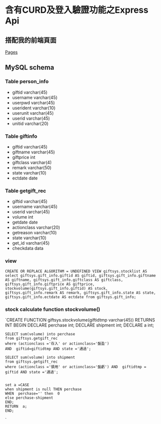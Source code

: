 # 含有CURD及登入驗證功能之Express Api
## 搭配我的前端頁面
[Pages](https://github.com/Yen-An/yensgift)
## MySQL schema
### Table person_info
- giftid varchar(45)
- username varchar(45)
- userpwd varchar(45)
- userident varchar(10)
- userunit varchar(45)
- userid varchar(45)
- unitid varchar(20)
### Table giftinfo
- giftid varchar(45)
- giftname varchar(45)
- giftprice int
- giftclass varchar(4)
- remark varchar(50)
- state varchar(10)
- ectdate date
### Table getgift_rec
- giftid varchar(45)
- username varchar(45)
- userid varchar(45)
- volume int
- getdate date
- actionclass varchar(20)
- getreason varchar(10)
- state varchar(10)
- get_id varchar(45)
- checkdata data
### view
`
CREATE OR REPLACE
ALGORITHM = UNDEFINED VIEW giftsys.stocklist AS
select
giftsys.gift_info.giftid AS giftid,
giftsys.gift_info.giftname AS giftname,
giftsys.gift_info.giftclass AS giftclass,
giftsys.gift_info.giftprice AS giftprice,
stockvolume(giftsys.gift_info.giftid) AS stock,
giftsys.gift_info.remark AS remark,
giftsys.gift_info.state AS state,
giftsys.gift_info.ectdate AS ectdate
from
giftsys.gift_info;
`    
### stock calculate function stockvolume()
`CREATE  FUNCTION giftsys.stockvolume(giftidtmp varchar(45))
RETURNS INT
BEGIN
	DECLARE perchase int;
	DECLARE shipment int;
	DECLARE a int;
	
	SELECT sum(volume) into perchase
	from giftsys.getgift_rec 
	where (actionclass ='存入' or actionclass='盤盈') 
	AND  giftid=giftidtmp AND state ='通過';
	
	SELECT sum(volume) into shipment
	from giftsys.getgift_rec
	where (actionclass ='領用' or actionclass='盤虧') AND  giftidtmp = giftid AND state ='通過';
	
	
	set a =CASE 
	when shipment is null THEN perchase
	WHEN  perchase='' then  0
	else perchase-shipment
	END;
	RETURN  a;
	END;
`
